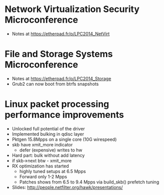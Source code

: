 # Network Virtualization Security Microconference

* Notes at https://etherpad.fr/p/LPC2014_NetVirt


# File and Storage Systems Microconference

* Notes at https://etherpad.fr/p/LPC2014_Storage
* Grub2 can now boot from btrfs snapshots


# Linux packet processing performance improvements

* Unlocked full potential of the driver
* Implemented bulking in qdisc layer
* Pktgen 15.8Mpps on a single core (10G wirespeed)
* skb have xmit_more indicator
  * defer (expensive) writes to hw
* Hard part: bulk without add latency
* if skb->next btw - xmit_more
* RX optimization has started
  * highly tuned setups at 6.5  Mpps
  * Forward only 1-2 Mpps
  * Patches shows from 6.5 to 9.4 Mpps via build_skb() prefetch tuning
* Slides: http://people.netfilter.org/hawk/presentations/
